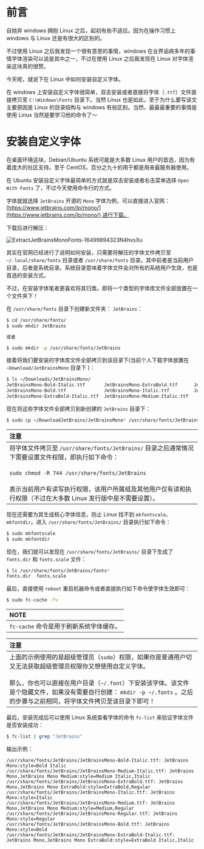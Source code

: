 # 前言

自抛弃 windows 拥抱 Linux 之后，起初有些不适应。因为在操作习惯上 windows 与 Linux 还是有很大的区别的。

不过使用 Linux 之后我发现一个很有意思的事情，windows 在业界诟病多年的事情字体渲染可以说是其中之一，不过在使用 Linux 之后我发现在 Linux 对字体渲染这块真的很赞。

今天呢，就说下在 Linux 中如何安装自定义字体。

在 windows 上安装自定义字体很简单，双击安装或者直接将字体（`.ttf`）文件直接拷贝至 `C:\Windows\Fonts` 目录下。当然 Linux 也是如此，至于为什么要写该文主要原因是 Linux 的目录结构与 windows 有些区别。当然，最最最重要的事情是使用 Linux 当然是要学习他的命令了～

# 安装自定义字体

在桌面环境这块，Debian/Ubuntu 系统可能是大多数 Linux 用户的首选，因为有着庞大的社区支持。至于 CentOS，百分之九十的用于都是用来最服务器使用。

在 Ubuntu 安装自定义字体最简单的方式就是双击安装或者右击菜单选择 `Open With Fonts` 了，不过今天使用命令行的方式。

字体就就选择 `JetBrains` 开源的 `Mono` 字体为例，可以直接进入官网：[https://www.jetbrains.com/lp/mono/](https://www.jetbrains.com/lp/mono/) 进行下载。

下载后进行解压：

![ExtractJetBrainsMonoFonts-16499894323N4hvsXu](http://linux-media.knowledge.ituknown.cn/KnowledgeNotes/CustomFonts/ExtractJetBrainsMonoFonts-16499894323N4hvsXu.png)

其实在官网已经进行了说明如何安装，只需要将解压的字体文件拷贝至 `~/.local/share/fonts` 目录或者 `/usr/share/fonts` 目录。其中前者是当前用户目录，后者是系统目录。系统目录意味着字体文件会对所有的系统用户生效，也是首选的安装方式。

不过，在安装字体笔者更喜欢将其归类。即将一个类型的字体库文件全部放置在一个文件夹下！

在 `/usr/share/fonts` 目录下创建新文件夹： `JetBrains`：

```bash
$ cd /usr/share/fonts/
$ sudo mkdir JetBrains

或者

$ sudo mkdir -p /usr/share/fonts/JetBrains
```

接着将我们要安装的字体库文件全部拷贝到该目录下(当前个人下载字体放置在 `~Download/JetBrainsMono` 目录下 )：

```bash
$ ls ~/Downloads/JetBrainsMono/
JetBrainsMono-Bold-Italic.ttf       JetBrainsMono-ExtraBold.ttf      JetBrainsMono-Medium.ttf
JetBrainsMono-Bold.ttf              JetBrainsMono-Italic.ttf         JetBrainsMono-Regular.ttf
JetBrainsMono-ExtraBold-Italic.ttf  JetBrainsMono-Medium-Italic.ttf
```

现在将这些字体文件全部拷贝到新创建的 `JetBrains` 目录下：

```bash
$ sudo cp ~/DownloadJetBrains/JetBrainsMono* /usr/share/fonts/JetBrains/
```

|**注意**|
|:------|
|将字体文件拷贝至 `/usr/share/fonts/JetBrains/` 目录之后通常情况下需要设置文件权限，即执行如下命令：<br/><br/>`sudo chmod -R 744 /usr/share/fonts/JetBrains` <br/><br/>表示当前用户有读写执行权限，该用户所属组及其他用户仅有读和执行权限（不过在大多数 Linux 发行版中是不需要设置）。|


现在还需要为其生成核心字体信息，防止 Linux 找不到 `mkfontscale`、`mkfontdir`。进入 `/usr/share/fonts/JetBrains/` 目录执行如下命令：

```bash
$ sudo mkfontscale
$ sudo mkfontdir
```

现在，我们就可以发现在 `/usr/share/fonts/JetBrains/` 目录下生成了 `fonts.dir` 和 `fonts.scale` 文件： 

```bash
$ ls /usr/share/fonts/JetBrains/fonts*
fonts.dir  fonts.scale
```

最后，直接使用 `reboot` 重启机器命令或者直接执行如下命令使字体生效即可：

```bash
$ sudo fc-cache -fv
```

|**NOTE**|
|:-------|
|`fc-cache` 命令是用于刷新系统字体缓存。|


|**注意**|
|:------|
|上面的示例使用的是超级管理员（`sudo`）权限，如果你是普通用户切又无法获取超级管理员权限你又想使用自定义字体。<br/><br/>那么，你也可以直接在用户目录（`~/.font`）下安装该字体。该文件是个隐藏文件，如果没有需要自行创建： `mkdir -p ~/.fonts` 。之后的步骤与之前相同，将字体文件拷贝至该目录下即可！|

最后，安装完成后可以使用 Linux 系统查看字体的命令 `fc-list` 来验证字体文件是否安装成功：


```bash
$ fc-list | grep "JetBrains"
```

输出示例：

```
/usr/share/fonts/JetBrains/JetBrainsMono-Bold-Italic.ttf: JetBrains Mono:style=Bold Italic
/usr/share/fonts/JetBrains/JetBrainsMono-Medium-Italic.ttf: JetBrains Mono,JetBrains Mono Medium:style=Medium Italic,Italic
/usr/share/fonts/JetBrains/JetBrainsMono-ExtraBold.ttf: JetBrains Mono,JetBrains Mono ExtraBold:style=ExtraBold,Regular
/usr/share/fonts/JetBrains/JetBrainsMono-Italic.ttf: JetBrains Mono:style=Italic
/usr/share/fonts/JetBrains/JetBrainsMono-Medium.ttf: JetBrains Mono,JetBrains Mono Medium:style=Medium,Regular
/usr/share/fonts/JetBrains/JetBrainsMono-Regular.ttf: JetBrains Mono:style=Regular
/usr/share/fonts/JetBrains/JetBrainsMono-Bold.ttf: JetBrains Mono:style=Bold
/usr/share/fonts/JetBrains/JetBrainsMono-ExtraBold-Italic.ttf: JetBrains Mono,JetBrains Mono ExtraBold:style=ExtraBold Italic,Italic
```
